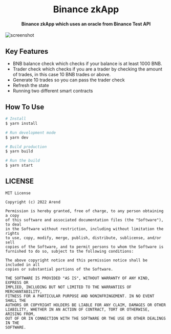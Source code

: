 
<h1 align="center">
  Binance zkApp
  <br>
</h1>

<h4 align="center">Binance zkApp which uses an oracle from Binance Test API</h4>

![screenshot](https://user-images.githubusercontent.com/116919663/208221742-b6d1f7fc-15f0-4818-8c9d-2c2e1c0d1916.png)

## Key Features

* BNB balance check which checks if your balance is at least 1000 BNB.
* Trader check which checks if you are a trader by checking the amount of trades, in this case 10 BNB trades or above.
* Generate 10 trades so you can pass the trader check
* Refresh the state
* Running two different smart contracts
## How To Use
```bash
# Install
$ yarn install

# Run development mode
$ yarn dev

# Build production
$ yarn build

# Run the build
$ yarn start
```
## LICENSE

```
MIT License

Copyright (c) 2022 Arend

Permission is hereby granted, free of charge, to any person obtaining a copy
of this software and associated documentation files (the "Software"), to deal
in the Software without restriction, including without limitation the rights
to use, copy, modify, merge, publish, distribute, sublicense, and/or sell
copies of the Software, and to permit persons to whom the Software is
furnished to do so, subject to the following conditions:

The above copyright notice and this permission notice shall be included in all
copies or substantial portions of the Software.

THE SOFTWARE IS PROVIDED "AS IS", WITHOUT WARRANTY OF ANY KIND, EXPRESS OR
IMPLIED, INCLUDING BUT NOT LIMITED TO THE WARRANTIES OF MERCHANTABILITY,
FITNESS FOR A PARTICULAR PURPOSE AND NONINFRINGEMENT. IN NO EVENT SHALL THE
AUTHORS OR COPYRIGHT HOLDERS BE LIABLE FOR ANY CLAIM, DAMAGES OR OTHER
LIABILITY, WHETHER IN AN ACTION OF CONTRACT, TORT OR OTHERWISE, ARISING FROM,
OUT OF OR IN CONNECTION WITH THE SOFTWARE OR THE USE OR OTHER DEALINGS IN THE
SOFTWARE.
```
